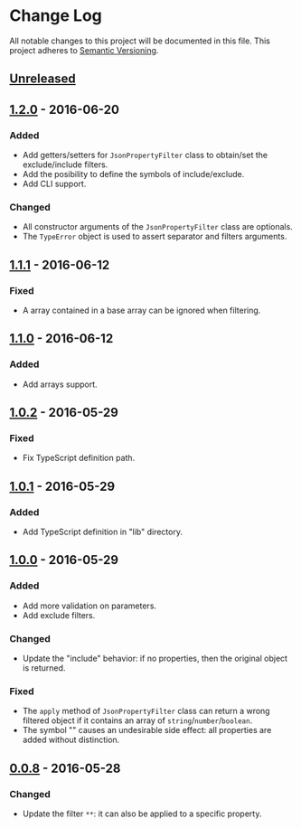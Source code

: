 # Change Log
All notable changes to this project will be documented in this file.
This project adheres to [Semantic Versioning](http://semver.org/).

## [Unreleased]

## [1.2.0] - 2016-06-20
### Added
- Add getters/setters for `JsonPropertyFilter` class to obtain/set the exclude/include filters.
- Add the posibility to define the symbols of include/exclude.
- Add CLI support.

### Changed
- All constructor arguments of the `JsonPropertyFilter` class are optionals.
- The `TypeError` object is used to assert separator and filters arguments.

## [1.1.1] - 2016-06-12
### Fixed
- A array contained in a base array can be ignored when filtering.

## [1.1.0] - 2016-06-12
### Added
- Add arrays support.

## [1.0.2] - 2016-05-29
### Fixed
- Fix TypeScript definition path.

## [1.0.1] - 2016-05-29
### Added
- Add TypeScript definition in "lib" directory.

## [1.0.0] - 2016-05-29
### Added
- Add more validation on parameters.
- Add exclude filters.

### Changed
- Update the "include" behavior: if no properties, then the original object is returned.

### Fixed
- The `apply` method of `JsonPropertyFilter` class can return a wrong filtered object if it contains an array of `string`/`number`/`boolean`.
- The symbol "" causes an undesirable side effect: all properties are added without distinction.

## [0.0.8] - 2016-05-28
### Changed
- Update the filter `**`: it can also be applied to a specific property.

[Unreleased]: https://github.com/cyrilschumacher/json-property-filter/compare/1.2.0...HEAD
[1.2.0]: https://github.com/cyrilschumacher/json-property-filter/compare/1.1.1...1.2.0
[1.1.1]: https://github.com/cyrilschumacher/json-property-filter/compare/1.1.0...1.1.1
[1.1.0]: https://github.com/cyrilschumacher/json-property-filter/compare/1.0.2...1.1.0
[1.0.2]: https://github.com/cyrilschumacher/json-property-filter/compare/1.0.1...1.0.2
[1.0.1]: https://github.com/cyrilschumacher/json-property-filter/compare/1.0.0...1.0.1
[1.0.0]: https://github.com/cyrilschumacher/json-property-filter/compare/0.0.8...1.0.0
[0.0.8]: https://github.com/cyrilschumacher/json-property-filter/compare/0.0.6...0.0.8

